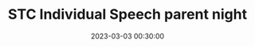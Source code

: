 ---
date: 2023-03-03 00:30:00
dates: 6:30 pm on Mar 2 2023
draft: false
durationMinutes: 180
title: STC Individual Speech parent night
---